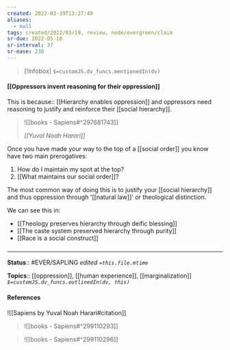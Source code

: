 ```yaml
---
created: 2022-03-19T13:27:49 
aliases:
  - null
tags: created/2022/03/19, review, node/evergreen/claim
sr-due: 2022-05-18
sr-interval: 37
sr-ease: 230
---
```

> [!infobox]
`$=customJS.dv_funcs.mentionedIn(dv)`

#### [[Oppressors invent reasoning for their oppression]] 

This is 
because:: [[Hierarchy enables oppression]]
and oppressors need reasoning to justify and reinforce their [[social hierarchy]].

> ![[books - Sapiens#^297681743]]
>
> <cite>[[Yuval Noah Harari]]</cite>

Once you have made your way to the top of a [[social order]] you know have two main prerogatives:
1. How do I maintain my spot at the top?
2. [[What maintains our social order]]?

The most common way of doing this is to justify your [[social hierarchy]] and thus oppression through '[[natural law]]' or theological distinction.

We can see this in:
- [[Theology preserves hierarchy through deific blessing]]
- [[The caste system preserved hierarchy through purity]]
- [[Race is a social construct]]

### <hr class="footnote"/>

**Status**:: #EVER/SAPLING 
*edited `=this.file.mtime`*

**Topics**:: [[oppression]], [[human experience]], [[marginalization]]
*`$=customJS.dv_funcs.outlinedIn(dv, this)`*

#### References

![[Sapiens by Yuval Noah Harari#citation]]

> ![[books - Sapiens#^299110293]]

> ![[books - Sapiens#^299110296]]
